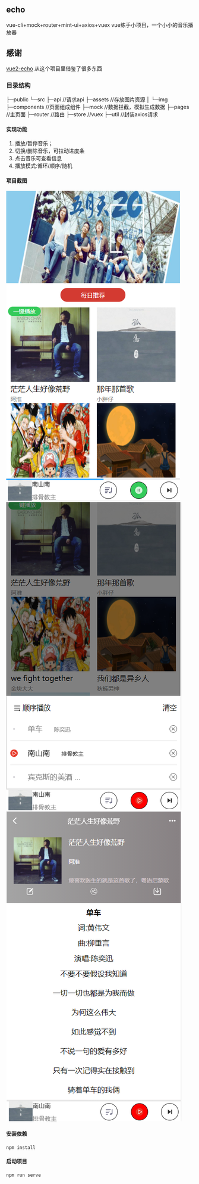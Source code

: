 ## echo
vue-cli+mock+router+mint-ui+axios+vuex
vue练手小项目，一个小小的音乐播放器

## 感谢
[vue2-echo](https://github.com/uncleLian/vue2-echo)
从这个项目里借鉴了很多东西

### 目录结构
├─public
└─src
    ├─api               //请求api
    ├─assets            //存放图片资源
    │  └─img
    ├─components        //页面组成组件
    ├─mock              //数据拦截，模拟生成数据
    ├─pages             //主页面
    ├─router            //路由
    ├─store             //vuex
    ├─util              //封装axios请求

#### 实现功能
1. 播放/暂停音乐；
2. 切换/删除音乐，可拉动进度条
3. 点击音乐可查看信息
4. 播放模式:循环/顺序/随机

#### 项目截图
![img](https://github.com/iiashin/echo/blob/master/recommend.png)
![img](https://github.com/iiashin/echo/blob/master/list.png)
![img](https://github.com/iiashin/echo/blob/master/detail.png)
#### 安装依赖
```
npm install
```

#### 启动项目
```
npm run serve
```




